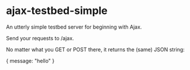 ajax-testbed-simple
===================

An utterly simple testbed server for beginning with Ajax.

Send your requests to /ajax.

No matter what you GET or POST there, it returns the (same) JSON string:

{ message: "hello" }
